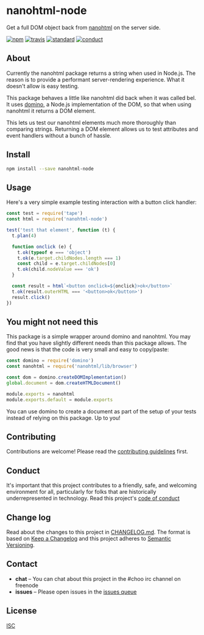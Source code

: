 # nanohtml-node

Get a full DOM object back from [nanohtml](https://npmjs.com/nanohtml) on the server side.

[![npm][npm-image]][npm-url]
[![travis][travis-image]][travis-url]
[![standard][standard-image]][standard-url]
[![conduct][conduct]][conduct-url]

[npm-image]: https://img.shields.io/npm/v/nanohtml-node.svg?style=flat-square
[npm-url]: https://www.npmjs.com/package/nanohtml-node
[travis-image]: https://img.shields.io/travis/sethvincent/nanohtml-node.svg?style=flat-square
[travis-url]: https://travis-ci.org/sethvincent/nanohtml-node
[standard-image]: https://img.shields.io/badge/code%20style-standard-brightgreen.svg?style=flat-square
[standard-url]: http://npm.im/standard
[conduct]: https://img.shields.io/badge/code%20of%20conduct-contributor%20covenant-green.svg?style=flat-square
[conduct-url]: CODE_OF_CONDUCT.md

## About

Currently the nanohtml package returns a string when used in Node.js. The reason is to provide a performant server-rendering experience. What it doesn't allow is easy testing.

This package behaves a little like nanohtml did back when it was called bel. It uses [domino](https://npmjs.com/domino), a Node.js implementation of the DOM, so that when using nanohtml it returns a DOM element.

This lets us test our nanohtml elements much more thoroughly than comparing strings. Returning a DOM element allows us to test attributes and event handlers without a bunch of hassle.

## Install

```sh
npm install --save nanohtml-node
```

## Usage

Here's a very simple example testing interaction with a button click handler:

```js
const test = require('tape')
const html = require('nanohtml-node')

test('test that element', function (t) {
  t.plan(4)

  function onclick (e) {
    t.ok(typeof e === 'object')
    t.ok(e.target.childNodes.length === 1)
    const child = e.target.childNodes[0]
    t.ok(child.nodeValue === 'ok')
  }

  const result = html`<button onclick=${onclick}>ok</button>`
  t.ok(result.outerHTML === '<button>ok</button>')
  result.click()
})
```

## You might not need this

This package is a simple wrapper around domino and nanohtml. You may find that you have slightly different needs than this package allows. The good news is that the code is very small and easy to copy/paste:

```js
const domino = require('domino')
const nanohtml = require('nanohtml/lib/browser')

const dom = domino.createDOMImplementation()
global.document = dom.createHTMLDocument()

module.exports = nanohtml
module.exports.default = module.exports
```

You can use domino to create a document as part of the setup of your tests instead of relying on this package. Up to you!

## Contributing

Contributions are welcome! Please read the [contributing guidelines](CONTRIBUTING.md) first.

## Conduct

It's important that this project contributes to a friendly, safe, and welcoming environment for all, particularly for folks that are historically underrepresented in technology. Read this project's [code of conduct](CONDUCT.md)

## Change log

Read about the changes to this project in [CHANGELOG.md](CHANGELOG.md). The format is based on [Keep a Changelog](http://keepachangelog.com/) and this project adheres to [Semantic Versioning](http://semver.org/).

## Contact

- **chat** – You can chat about this project in the #choo irc channel on freenode
- **issues** – Please open issues in the [issues queue](https://github.com/sethvincent/nanohtml-node/issues)

## License

[ISC](LICENSE.md)
